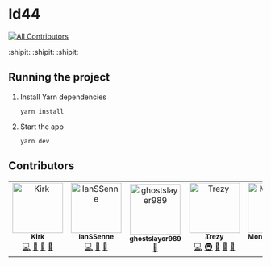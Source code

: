 # ld44
[![All Contributors](https://img.shields.io/badge/all_contributors-5-orange.svg?style=flat-square)](#contributors)

:shipit: :shipit: :shipit:

## Running the project

1. Install Yarn dependencies

    ```
    yarn install
    ```

1. Start the app

    ```
    yarn dev
    ```

## Contributors

<!-- ALL-CONTRIBUTORS-LIST:START - Do not remove or modify this section -->
<!-- prettier-ignore -->
<table><tr><td align="center"><a href="http://saricden.com/"><img src="https://avatars2.githubusercontent.com/u/7004280?v=4" width="100px;" alt="Kirk"/><br /><sub><b>Kirk</b></sub></a><br /><a href="https://github.com/trezy-studios/ld44/commits?author=saricden" title="Code">💻</a> <a href="#design-saricden" title="Design">🎨</a> <a href="#ideas-saricden" title="Ideas, Planning, & Feedback">🤔</a> <a href="#review-saricden" title="Reviewed Pull Requests">👀</a></td><td align="center"><a href="https://github.com/IanSSenne"><img src="https://avatars2.githubusercontent.com/u/48780301?v=4" width="100px;" alt="IanSSenne"/><br /><sub><b>IanSSenne</b></sub></a><br /><a href="https://github.com/trezy-studios/ld44/commits?author=IanSSenne" title="Code">💻</a> <a href="#ideas-IanSSenne" title="Ideas, Planning, & Feedback">🤔</a> <a href="#review-IanSSenne" title="Reviewed Pull Requests">👀</a></td><td align="center"><a href="https://github.com/ghostslayer989"><img src="https://avatars2.githubusercontent.com/u/45863583?v=4" width="100px;" alt="ghostslayer989"/><br /><sub><b>ghostslayer989</b></sub></a><br /><a href="#design-ghostslayer989" title="Design">🎨</a></td><td align="center"><a href="http://trezy.com"><img src="https://avatars2.githubusercontent.com/u/442980?v=4" width="100px;" alt="Trezy"/><br /><sub><b>Trezy</b></sub></a><br /><a href="https://github.com/trezy-studios/ld44/commits?author=trezy" title="Code">💻</a> <a href="#infra-trezy" title="Infrastructure (Hosting, Build-Tools, etc)">🚇</a> <a href="#projectManagement-trezy" title="Project Management">📆</a> <a href="#ideas-trezy" title="Ideas, Planning, & Feedback">🤔</a> <a href="#review-trezy" title="Reviewed Pull Requests">👀</a></td><td align="center"><a href="https://github.com/MonsieurBasile"><img src="https://avatars1.githubusercontent.com/u/50092907?v=4" width="100px;" alt="MonsieurBasile"/><br /><sub><b>MonsieurBasile</b></sub></a><br /><a href="#content-MonsieurBasile" title="Content">🖋</a></td></tr></table>

<!-- ALL-CONTRIBUTORS-LIST:END -->
